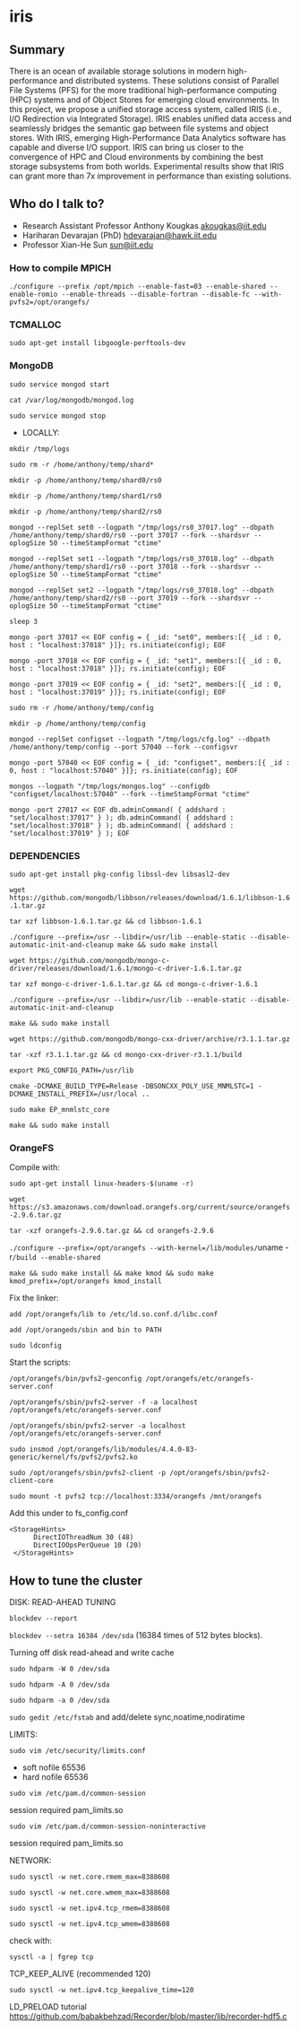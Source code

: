# iris
## Summary
There is an ocean of available storage solutions in modern high- performance and distributed systems. These solutions consist of Parallel File Systems (PFS) for the more traditional high-performance computing (HPC) systems and of Object Stores for emerging cloud environments. In this project, we propose a unified storage access system, called IRIS (i.e., I/O Redirection via Integrated Storage). IRIS enables unified data access and seamlessly bridges the semantic gap between file systems and object stores. With IRIS, emerging High-Performance Data Analytics software has capable and diverse I/O support. IRIS can bring us closer to the convergence of HPC and Cloud environments by combining the best storage subsystems from both worlds. Experimental results show that IRIS can grant more than 7x improvement in performance than existing solutions.

## Who do I talk to?
* Research Assistant Professor Anthony Kougkas akougkas@iit.edu
* Hariharan Devarajan (PhD) hdevarajan@hawk.iit.edu
* Professor Xian-He Sun sun@iit.edu

### How to compile MPICH
`./configure --prefix /opt/mpich --enable-fast=03 --enable-shared --enable-romio --enable-threads --disable-fortran --disable-fc --with-pvfs2=/opt/orangefs/`
### TCMALLOC
`sudo apt-get install libgoogle-perftools-dev`
### MongoDB
`sudo service mongod start`

`cat /var/log/mongodb/mongod.log`

`sudo service mongod stop`

* LOCALLY:

`mkdir /tmp/logs`

`sudo rm -r /home/anthony/temp/shard*`

`mkdir -p /home/anthony/temp/shard0/rs0`

`mkdir -p /home/anthony/temp/shard1/rs0`

`mkdir -p /home/anthony/temp/shard2/rs0`

`mongod --replSet set0 --logpath "/tmp/logs/rs0_37017.log" --dbpath /home/anthony/temp/shard0/rs0 --port 37017 --fork --shardsvr --oplogSize 50 --timeStampFormat "ctime"`

`mongod --replSet set1 --logpath "/tmp/logs/rs0_37018.log" --dbpath /home/anthony/temp/shard1/rs0 --port 37018 --fork --shardsvr --oplogSize 50 --timeStampFormat "ctime"`

`mongod --replSet set2 --logpath "/tmp/logs/rs0_37018.log" --dbpath /home/anthony/temp/shard2/rs0 --port 37019 --fork --shardsvr --oplogSize 50 --timeStampFormat "ctime"`

`sleep 3`

`mongo -port 37017 << EOF
config = { _id: "set0", members:[{ _id : 0, host : "localhost:37018" }]};
rs.initiate(config);
EOF`

`mongo -port 37018 << EOF
config = { _id: "set1", members:[{ _id : 0, host : "localhost:37018" }]};
rs.initiate(config);
EOF`

`mongo -port 37019 << EOF
config = { _id: "set2", members:[{ _id : 0, host : "localhost:37019" }]};
rs.initiate(config);
EOF`

`sudo rm -r /home/anthony/temp/config`

`mkdir -p /home/anthony/temp/config`

`mongod --replSet configset --logpath "/tmp/logs/cfg.log" --dbpath /home/anthony/temp/config --port 57040 --fork --configsvr`

`mongo -port 57040 << EOF
config = { _id: "configset", members:[{ _id : 0, host : "localhost:57040" }]};
rs.initiate(config);
EOF`

`mongos --logpath "/tmp/logs/mongos.log" --configdb "configset/localhost:57040" --fork --timeStampFormat "ctime"`

`mongo -port 27017 << EOF
db.adminCommand( { addshard : "set/localhost:37017" } );
db.adminCommand( { addshard : "set/localhost:37018" } );
db.adminCommand( { addshard : "set/localhost:37019" } );
EOF`

### DEPENDENCIES
`sudo apt-get install pkg-config libssl-dev libsasl2-dev`

`wget https://github.com/mongodb/libbson/releases/download/1.6.1/libbson-1.6
.1.tar.gz`

`tar xzf libbson-1.6.1.tar.gz && cd libbson-1.6.1`

`./configure --prefix=/usr --libdir=/usr/lib --enable-static --disable-automatic-init-and-cleanup
make && sudo make install`

`wget https://github.com/mongodb/mongo-c-driver/releases/download/1.6.1/mongo-c-driver-1.6.1.tar.gz`

`tar xzf mongo-c-driver-1.6.1.tar.gz && cd mongo-c-driver-1.6.1`

`./configure --prefix=/usr --libdir=/usr/lib --enable-static --disable-automatic-init-and-cleanup`

`make && sudo make install`

`wget https://github.com/mongodb/mongo-cxx-driver/archive/r3.1.1.tar.gz`

`tar -xzf r3.1.1.tar.gz && cd mongo-cxx-driver-r3.1.1/build`

`export PKG_CONFIG_PATH=/usr/lib`

`cmake -DCMAKE_BUILD_TYPE=Release -DBSONCXX_POLY_USE_MNMLSTC=1 -DCMAKE_INSTALL_PREFIX=/usr/local ..`

`sudo make EP_mnmlstc_core`

`make && sudo make install`

### OrangeFS
Compile with:

`sudo apt-get install linux-headers-$(uname -r)`

`wget https://s3.amazonaws.com/download.orangefs.org/current/source/orangefs-2.9.6.tar.gz`

`tar -xzf orangefs-2.9.6.tar.gz && cd orangefs-2.9.6`

`./configure --prefix=/opt/orangefs --with-kernel=/lib/modules/`uname -r`/build --enable-shared`

`make && sudo make install && make kmod && sudo make kmod_prefix=/opt/orangefs kmod_install`

Fix the linker:

`add /opt/orangefs/lib to /etc/ld.so.conf.d/libc.conf`

`add /opt/orangeds/sbin and bin to PATH`

`sudo ldconfig`

Start the scripts:

`/opt/orangefs/bin/pvfs2-genconfig /opt/orangefs/etc/orangefs-server.conf`

`/opt/orangefs/sbin/pvfs2-server -f -a localhost /opt/orangefs/etc/orangefs-server.conf`

`/opt/orangefs/sbin/pvfs2-server -a localhost /opt/orangefs/etc/orangefs-server.conf`

`sudo insmod /opt/orangefs/lib/modules/4.4.0-83-generic/kernel/fs/pvfs2/pvfs2.ko`


`sudo /opt/orangefs/sbin/pvfs2-client -p /opt/orangefs/sbin/pvfs2-client-core`

`sudo mount -t pvfs2 tcp://localhost:3334/orangefs /mnt/orangefs`

Add this under <FileSystem> to fs_config.conf

    <StorageHints>
          DirectIOThreadNum 30 (48)          
          DirectIOOpsPerQueue 10 (20)          
     </StorageHints>

## How to tune the cluster

DISK:
READ-AHEAD TUNING

`blockdev --report`

`blockdev --setra 16384 /dev/sda` (16384 times of 512 bytes blocks).

Turning off disk read-ahead and write cache

`sudo hdparm -W 0 /dev/sda`

`sudo hdparm -A 0 /dev/sda`

`sudo hdparm -a 0 /dev/sda`

`sudo gedit /etc/fstab`  and add/delete sync,noatime,nodiratime

LIMITS:

`sudo vim /etc/security/limits.conf`

* soft nofile 65536
* hard nofile 65536

`sudo vim /etc/pam.d/common-session`

session required pam_limits.so

`sudo vim /etc/pam.d/common-session-noninteractive`

session required pam_limits.so

NETWORK:

`sudo sysctl -w net.core.rmem_max=8388608`

`sudo sysctl -w net.core.wmem_max=8388608`

`sudo sysctl -w net.ipv4.tcp_rmem=8388608`

`sudo sysctl -w net.ipv4.tcp_wmem=8388608`

check with:

`sysctl -a | fgrep tcp`

TCP_KEEP_ALIVE (recommended 120)

`sudo sysctl -w net.ipv4.tcp_keepalive_time=120`

LD_PRELOAD tutorial
https://github.com/babakbehzad/Recorder/blob/master/lib/recorder-hdf5.c
